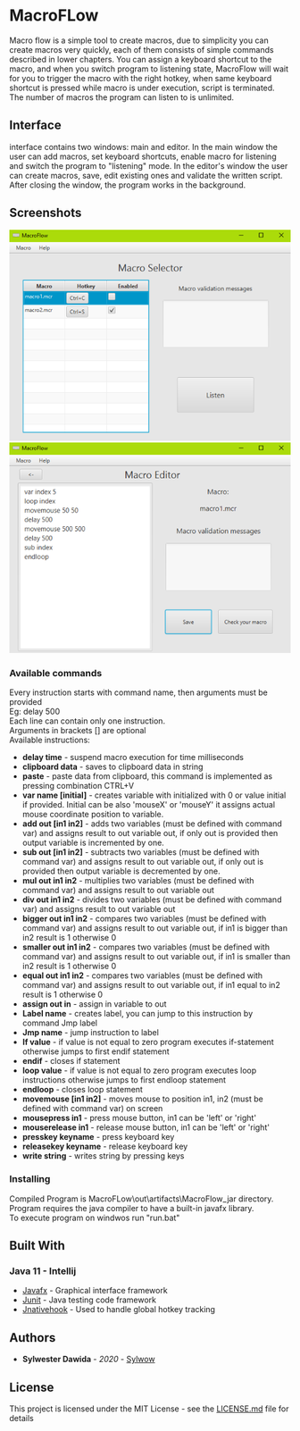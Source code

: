 # MacroFLow
Macro flow is a simple tool to create macros, due to simplicity you can create macros very quickly, each of them consists of simple commands described in lower chapters. You can assign a keyboard shortcut to the macro, and when you switch program to listening state, MacroFlow will wait for you to trigger the macro with the right hotkey, when same keyboard shortcut is pressed while macro is under execution, script is terminated. The number of macros the program can listen to is unlimited.

## Interface
interface contains two windows: main and editor. In the main window the user can add macros, set keyboard shortcuts, enable macro for listening and switch the program to "listening" mode. In the editor's window the user can create macros, save, edit existing ones and validate the written script. After closing the window, the program works in the background.
## Screenshots
![main](screenShots/main.PNG)
![editor](screenShots/editor.PNG)
### Available commands
Every instruction starts with command name, then arguments must be provided<br>
Eg: delay 500<br>
Each line can contain only one instruction.<br>
Arguments in brackets [] are optional <br>
Available instructions:<br>
* **delay time** - suspend macro execution for time milliseconds
* **clipboard data** - saves to clipboard data in string
* **paste** - paste data from clipboard, this command is implemented as pressing combination CTRL+V
* **var name [initial]** - creates variable with initialized with 0 or value initial if provided. Initial can be also 'mouseX' or 'mouseY' it assigns actual mouse coordinate position to variable.
* **add out [in1 in2]** - adds two variables (must be defined with command var) and assigns result to out variable out, if only out is provided then output variable is incremented by one.
* **sub out [in1 in2]** - subtracts two variables (must be defined with command var) and assigns result to out variable out, if only out is provided then output variable is decremented by one.
* **mul out in1 in2** - multiplies  two variables (must be defined with command var) and assigns result to out variable out
* **div out in1 in2** - divides  two variables (must be defined with command var) and assigns result to out variable out
* **bigger out in1 in2** - compares two variables (must be defined with command var) and assigns result to out variable out, if in1 is bigger than in2 result is 1 otherwise 0
* **smaller out in1 in2** - compares two variables (must be defined with command var) and assigns result to out variable out, if in1 is smaller than in2 result is 1 otherwise 0
* **equal out in1 in2** - compares two variables (must be defined with command var) and assigns result to out variable out, if in1 equal to in2 result is 1 otherwise 0
* **assign out in** - assign in variable to out
* **Label name** - creates label, you can jump to this instruction by command Jmp label
* **Jmp name** - jump instruction to label
* **If value** - if value is not equal to zero program executes if-statement otherwise jumps to first endif statement
* **endif** - closes if statement
* **loop value** - if value is not equal to zero program executes loop instructions otherwise jumps to first endloop statement
* **endloop** - closes loop statement
* **movemouse [in1 in2]** - moves mouse to position in1, in2 (must be defined with command var) on screen
* **mousepress in1** - press mouse button, in1 can be 'left' or 'right'
* **mouserelease in1** - release mouse button, in1 can be 'left' or 'right'
* **presskey keyname** - press keyboard key
* **releasekey keyname** - release keyboard key
* **write string** - writes string by pressing keys

### Installing
Compiled Program is MacroFLow\out\artifacts\MacroFlow_jar directory. Program requires the java compiler to have a built-in javafx library.<br>
To execute program on windwos run "run.bat"

## Built With

### Java 11 - Intellij
* [Javafx](https://gluonhq.com/products/javafx/) - Graphical interface framework
* [Junit](https://junit.org/junit5/) - Java testing code framework
* [Jnativehook](https://github.com/kwhat/jnativehook) - Used to handle global hotkey tracking

## Authors

* **Sylwester Dawida** - *2020* - [Sylwow](https://github.com/Sylwow)

## License

This project is licensed under the MIT License - see the [LICENSE.md](LICENSE.md) file for details

